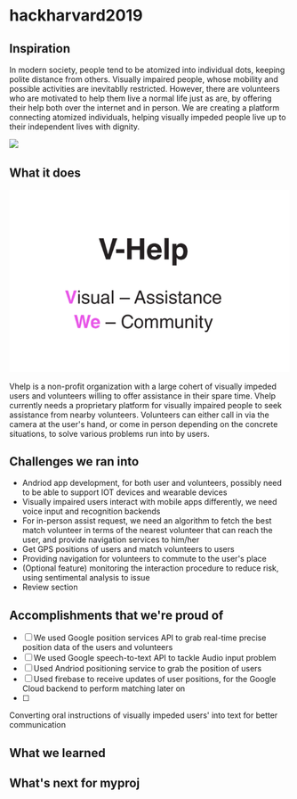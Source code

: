 # hackharvard2019
## Inspiration
In modern society, people tend to be atomized into individual dots, keeping polite distance from others. Visually impaired people, whose mobility and possible activities are inevitablly restricted. However, there are volunteers who are motivated to help them live a normal life just as are, by offering their help both over the internet and in person. We are creating a platform connecting atomized individuals, helping visually impeded people live up to their independent lives with dignity. 

![ ](https://vthumb.ykimg.com/054106015C54157F000001410E053FB0)

## What it does
![](figs/vhelp.PNG)

Vhelp is a non-profit organization with a large cohert of visually impeded users and volunteers willing to offer assistance in their spare time. Vhelp currently needs a proprietary platform for visually impaired people to seek assistance from nearby volunteers. Volunteers can either call in via the camera at the user's hand, or come in person depending on the concrete situations, to solve various problems run into by users.

## Challenges we ran into
- Andriod app development, for both user and volunteers, possibly need to be able to support IOT devices and wearable devices
- Visually impaired users interact with mobile apps differently, we need voice input and recognition backends
- For in-person assist request, we need an algorithm to fetch the best match volunteer in terms of the nearest volunteer that can reach the user, and provide navigation services to him/her 
- Get GPS positions of users and match volunteers to users
- Providing navigation for volunteers to commute to the user's place
- (Optional feature) monitoring the interaction procedure to reduce risk, using sentimental analysis to issue 
- Review section

## Accomplishments that we're proud of
- [ ] We used Google position services API to grab real-time precise position data of the users and volunteers 
- [ ] We used Google speech-to-text API to tackle Audio input problem
- [ ] Used Andriod positioning service to grab the position of users
- [ ] Used firebase to receive updates of user positions, for the Google Cloud backend to perform matching later on
- [ ] 



Converting oral instructions of visually impeded users' into text for better communication 

## What we learned

## What's next for myproj
